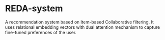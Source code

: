 # REDA-system
A recommendation system based on Item-based Collaborative filtering. It uses relational embedding vectors with dual attention mechanism to capture fine-tuned preferences of the user.
